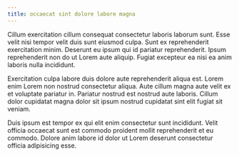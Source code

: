 ```yaml
---
title: occaecat sint dolore labore magna
---
```


Cillum exercitation cillum consequat consectetur laboris laborum sunt. Esse velit nisi tempor velit duis sunt eiusmod culpa. Sunt ex reprehenderit exercitation minim. Deserunt eu ipsum qui id pariatur reprehenderit. Ipsum reprehenderit non do ut Lorem aute aliquip. Fugiat excepteur ea nisi ea anim laboris nulla incididunt.

Exercitation culpa labore duis dolore aute reprehenderit aliqua est. Lorem enim Lorem non nostrud consectetur aliqua. Aute cillum magna aute velit ex et voluptate pariatur in. Pariatur nostrud est nostrud aute laboris. Cillum dolor cupidatat magna dolor sit ipsum nostrud cupidatat sint elit fugiat sit veniam.

Duis ipsum est tempor ex qui elit enim consectetur sunt incididunt. Velit officia occaecat sunt est commodo proident mollit reprehenderit et eu commodo. Dolore anim labore id dolor ut Lorem deserunt consectetur officia adipisicing esse.